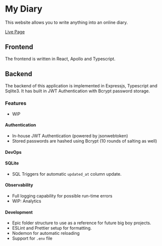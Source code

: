 # My Diary 
This website allows you to write anything into an online diary.

[Live Page](https://my-diary.pages.dev/)

## Frontend
The frontend is written in React, Apollo and Typescript.

## Backend 
The backend of this application is implemented in Expressjs, Typescript and Sqlite3. It has built in JWT Authentication with Bcrypt password storage.

### Features 
- WIP

#### Authentication
- In-house JWT Authentication (powered by jsonwebtoken)
- Stored passwords are hashed using Bcrypt (10 rounds of salting as well)

#### DevOps

#### SQLite
- SQL Triggers for automatic `updated_at` column update.

#### Observability
- Full logging capability for possible run-time errors
- WIP: Analytics

#### Development
- Epic folder structure to use as a reference for future big boy projects.
- ESLint and Prettier setup for formatting.
- Nodemon for automatic reloading
- Support for `.env` file
